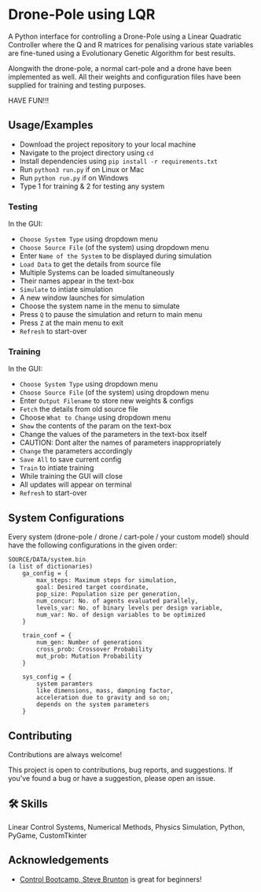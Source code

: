 
# Drone-Pole using LQR

A Python interface for controlling a Drone-Pole using a Linear Quadratic Controller where the Q and R matrices for penalising various state variables are fine-tuned using a Evolutionary Genetic Algorithm for best results.

Alongwith the drone-pole, a normal cart-pole and a drone have been implemented as well. All their weights and configuration files have been supplied for training and testing purposes.

HAVE FUN!!!


## Usage/Examples

- Download the project repository to your local machine
- Navigate to the project directory using ```cd```
- Install dependencies using ```pip install -r requirements.txt```
- Run `python3 run.py` if on Linux or Mac
- Run `python run.py` if on Windows
- Type 1 for training & 2 for testing any system


### Testing
In the GUI:

- ```Choose System Type``` using dropdown menu
- ```Choose Source File``` (of the system) using dropdown menu
- Enter ```Name of the System``` to be displayed during simulation
- ```Load Data``` to get the details from source file
- Multiple Systems can be loaded simultaneously
- Their names appear in the text-box
- ```Simulate``` to intiate simulation
- A new window launches for simulation
- Choose the system name in the menu to simulate
- Press ```Q``` to pause the simulation and return to main menu
- Press ```Z``` at the main menu to exit
- ```Refresh``` to start-over

### Training
In the GUI:

- ```Choose System Type``` using dropdown menu
- ```Choose Source File``` (of the system) using dropdown menu
- Enter ```Output Filename``` to store new weights & configs
- ```Fetch``` the details from old source file
- Choose ```What to Change``` using dropdown menu
- ```Show``` the contents of the param on the text-box
- Change the values of the parameters in the text-box itself
- CAUTION: Dont alter the names of parameters inappropriately
- ```Change``` the parameters accordingly
- ```Save All``` to save current config
- ```Train``` to intiate training
- While training the GUI will close
- All updates will appear on terminal
- ```Refresh``` to start-over


## System Configurations

Every system (drone-pole / drone / cart-pole / your custom model) should have the following configurations in the given order:

```
SOURCE/DATA/system.bin
(a list of dictionaries)
    ga_config = {
        max_steps: Maximum steps for simulation,
        goal: Desired target coordinate,
        pop_size: Population size per generation,
        num_concur: No. of agents evaluated parallely,
        levels_var: No. of binary levels per design variable,
        num_var: No. of design variables to be optimized
    }

    train_conf = {
        num_gen: Number of generations
        cross_prob: Crossover Probability
        mut_prob: Mutation Probability
    }

    sys_config = {
        system paramters
        like dimensions, mass, dampning factor,
        acceleration due to gravity and so on;
        depends on the system parameters
    }
```


## Contributing

Contributions are always welcome! 

This project is open to contributions, bug reports, and suggestions. If you've found a bug or have a suggestion, please open an issue.
## 🛠 Skills
Linear Control Systems, Numerical Methods, Physics Simulation, Python, PyGame, CustomTkinter


## Acknowledgements

 - [Control Bootcamp, Steve Brunton](https://youtube.com/playlist?list=PLMrJAkhIeNNR20Mz-VpzgfQs5zrYi085m&si=xTh4PWrXEwkV3x2L) is great for beginners!
